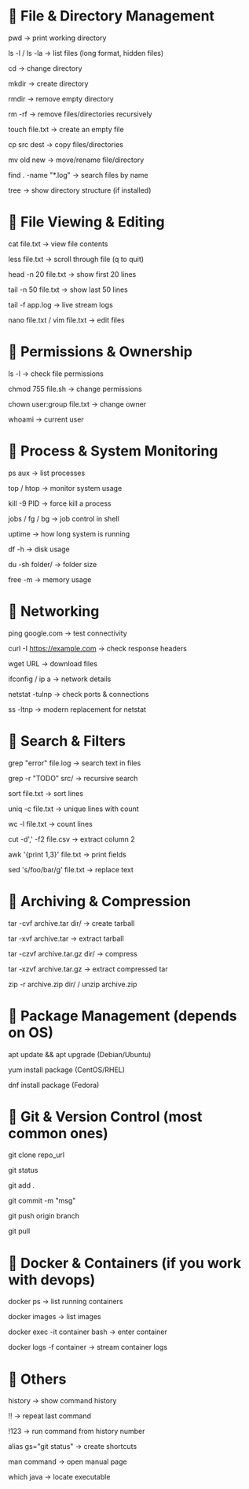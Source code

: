 # 🔹 File & Directory Management

pwd → print working directory

ls -l / ls -la → list files (long format, hidden files)

cd → change directory

mkdir → create directory

rmdir → remove empty directory

rm -rf → remove files/directories recursively

touch file.txt → create an empty file

cp src dest → copy files/directories

mv old new → move/rename file/directory

find . -name "*.log" → search files by name

tree → show directory structure (if installed)

# 🔹 File Viewing & Editing

cat file.txt → view file contents

less file.txt → scroll through file (q to quit)

head -n 20 file.txt → show first 20 lines

tail -n 50 file.txt → show last 50 lines

tail -f app.log → live stream logs

nano file.txt / vim file.txt → edit files

# 🔹 Permissions & Ownership

ls -l → check file permissions

chmod 755 file.sh → change permissions

chown user:group file.txt → change owner

whoami → current user

# 🔹 Process & System Monitoring

ps aux → list processes

top / htop → monitor system usage

kill -9 PID → force kill a process

jobs / fg / bg → job control in shell

uptime → how long system is running

df -h → disk usage

du -sh folder/ → folder size

free -m → memory usage

# 🔹 Networking

ping google.com → test connectivity

curl -I https://example.com → check response headers

wget URL → download files

ifconfig / ip a → network details

netstat -tulnp → check ports & connections

ss -ltnp → modern replacement for netstat

# 🔹 Search & Filters

grep "error" file.log → search text in files

grep -r "TODO" src/ → recursive search

sort file.txt → sort lines

uniq -c file.txt → unique lines with count

wc -l file.txt → count lines

cut -d',' -f2 file.csv → extract column 2

awk '{print $1,$3}' file.txt → print fields

sed 's/foo/bar/g' file.txt → replace text

# 🔹 Archiving & Compression

tar -cvf archive.tar dir/ → create tarball

tar -xvf archive.tar → extract tarball

tar -czvf archive.tar.gz dir/ → compress

tar -xzvf archive.tar.gz → extract compressed tar

zip -r archive.zip dir/ / unzip archive.zip

# 🔹 Package Management (depends on OS)

apt update && apt upgrade (Debian/Ubuntu)

yum install package (CentOS/RHEL)

dnf install package (Fedora)

# 🔹 Git & Version Control (most common ones)

git clone repo_url

git status

git add .

git commit -m "msg"

git push origin branch

git pull

# 🔹 Docker & Containers (if you work with devops)

docker ps → list running containers

docker images → list images

docker exec -it container bash → enter container

docker logs -f container → stream container logs

# 🔹 Others

history → show command history

!! → repeat last command

!123 → run command from history number

alias gs="git status" → create shortcuts

man command → open manual page

which java → locate executable
